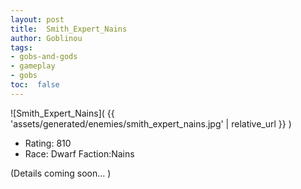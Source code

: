 ```yaml
---
layout: post
title:  Smith_Expert_Nains
author: Goblinou
tags:
- gobs-and-gods
- gameplay
- gobs
toc:  false
---
```


![Smith_Expert_Nains]( {{ 'assets/generated/enemies/smith_expert_nains.jpg' | relative_url }} )
- Rating: 810
- Race: Dwarf  Faction:Nains

(Details coming soon... )